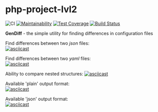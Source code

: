 # php-project-lvl2

![CI](https://github.com/LubaRo/php-project-lvl2/workflows/CI/badge.svg?event=push)
[![Maintainability](https://api.codeclimate.com/v1/badges/0dedae4f26b8efb383bc/maintainability)](https://codeclimate.com/github/LubaRo/php-project-lvl2/maintainability)
[![Test Coverage](https://api.codeclimate.com/v1/badges/0dedae4f26b8efb383bc/test_coverage)](https://codeclimate.com/github/LubaRo/php-project-lvl2/test_coverage)
[![Build Status](https://travis-ci.org/LubaRo/php-project-lvl2.svg?branch=master)](https://travis-ci.org/LubaRo/php-project-lvl2)


**GenDiff** - the simple utility for finding differences in configuration files

Find differences between two *json* files:<br>
[![asciicast](https://asciinema.org/a/fSsmlVQLw5i8hRnIC8ovuJZLA.svg)](https://asciinema.org/a/fSsmlVQLw5i8hRnIC8ovuJZLA) 

Find differences between two *yaml* files:<br>
[![asciicast](https://asciinema.org/a/324314.svg)](https://asciinema.org/a/324314)

Ability to compare nested structures:
[![asciicast](https://asciinema.org/a/325168.svg)](https://asciinema.org/a/325168)

Available 'plain' output format:<br>
[![asciicast](https://asciinema.org/a/325171.svg)](https://asciinema.org/a/325171)

Available 'json' output format:<br>
[![asciicast](https://asciinema.org/a/325271.svg)](https://asciinema.org/a/325271)

